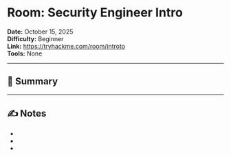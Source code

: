 # Room: Security Engineer Intro

**Date:** October 15, 2025  
**Difficulty:** Beginner  
**Link:** [https://tryhackme.com/room/introto ](https://tryhackme.com/room/securityengineerintro)  
**Tools:** None  

---

## 🧭 Summary


---

## ✍️ Notes
- 
- 
- 
